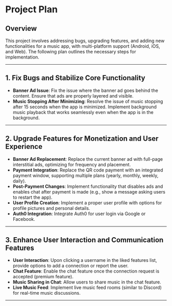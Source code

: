 # Project Plan

## Overview
This project involves addressing bugs, upgrading features, and adding new functionalities for a music app, with multi-platform support (Android, iOS, and Web). The following plan outlines the necessary steps for implementation.

---

## 1. **Fix Bugs and Stabilize Core Functionality**

- **Banner Ad Issue**: Fix the issue where the banner ad goes behind the content. Ensure that ads are properly layered and visible.
- **Music Stopping After Minimizing**: Resolve the issue of music stopping after 15 seconds when the app is minimized. Implement background music playback that works seamlessly even when the app is in the background.

---
## 2. **Upgrade Features for Monetization and User Experience**

- **Banner Ad Replacement**: Replace the current banner ad with full-page interstitial ads, optimizing for frequency and placement.
- **Payment Integration**: Replace the QR code payment with an integrated payment window, supporting multiple plans (yearly, monthly, weekly, daily).
- **Post-Payment Changes**: Implement functionality that disables ads and enables chat after payment is made (e.g., show a message asking users to restart the app).
- **User Profile Creation**: Implement a proper user profile with options for profile pictures and personal details.
- **Auth0 Integration**: Integrate Auth0 for user login via Google or Facebook.

---
## 3. **Enhance User Interaction and Communication Features**

- **User Interaction**: Upon clicking a username in the liked features list, provide options to add a connection or report the user. 
- **Chat Feature**: Enable the chat feature once the connection request is accepted (premium feature).
- **Music Sharing in Chat**: Allow users to share music in the chat feature.
- **Live Music Feed**: Implement live music feed rooms (similar to Discord) for real-time music discussions.

---


